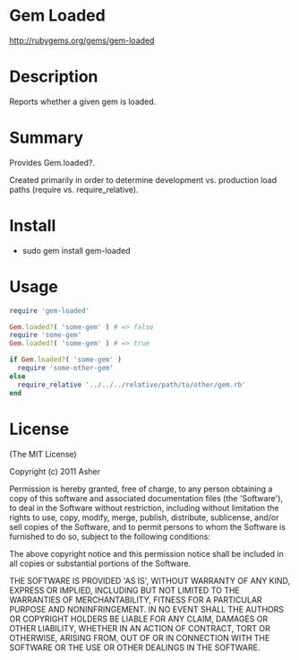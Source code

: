 # Gem Loaded #

http://rubygems.org/gems/gem-loaded

# Description #

Reports whether a given gem is loaded.

# Summary #

Provides Gem.loaded?.

Created primarily in order to determine development vs. production load paths (require vs. require_relative).

# Install #

* sudo gem install gem-loaded

# Usage #

```ruby
require 'gem-loaded'

Gem.loaded?( 'some-gem' ) # => false
require 'some-gem'
Gem.loaded?( 'some-gem' ) # => true

if Gem.loaded?( 'some-gem' )
  require 'some-other-gem'
else
  require_relative '../../../relative/path/to/other/gem.rb'
end
```

# License #

  (The MIT License)

  Copyright (c) 2011 Asher

  Permission is hereby granted, free of charge, to any person obtaining
  a copy of this software and associated documentation files (the
  'Software'), to deal in the Software without restriction, including
  without limitation the rights to use, copy, modify, merge, publish,
  distribute, sublicense, and/or sell copies of the Software, and to
  permit persons to whom the Software is furnished to do so, subject to
  the following conditions:

  The above copyright notice and this permission notice shall be
  included in all copies or substantial portions of the Software.

  THE SOFTWARE IS PROVIDED 'AS IS', WITHOUT WARRANTY OF ANY KIND,
  EXPRESS OR IMPLIED, INCLUDING BUT NOT LIMITED TO THE WARRANTIES OF
  MERCHANTABILITY, FITNESS FOR A PARTICULAR PURPOSE AND NONINFRINGEMENT.
  IN NO EVENT SHALL THE AUTHORS OR COPYRIGHT HOLDERS BE LIABLE FOR ANY
  CLAIM, DAMAGES OR OTHER LIABILITY, WHETHER IN AN ACTION OF CONTRACT,
  TORT OR OTHERWISE, ARISING FROM, OUT OF OR IN CONNECTION WITH THE
  SOFTWARE OR THE USE OR OTHER DEALINGS IN THE SOFTWARE.